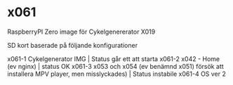 # x061
RaspberryPI Zero image för Cykelgenererator X019

SD kort baserade på följande konfigurationer

x061-1 Cykelgenerator IMG | Status går ett att starta
x061-2 x042 - Home (ev nginx) | status OK
x061-3 x053 och x054 (ev benämnd x051) försök att installera MPV player, men misslyckades) | Status instabile
x061-4 OS ver 2
